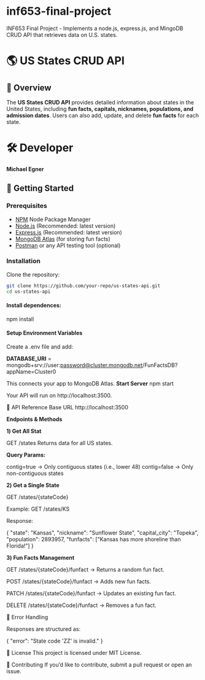 # inf653-final-project
INF653 Final Project - Implements a node.js, express.js, and MingoDB CRUD API that retrieves data on U.S. states.
# 🌎 US States CRUD API

## 📖 Overview
The **US States CRUD API** provides detailed information about states in the United States, 
including **fun facts, capitals, nicknames, populations, and admission dates**. Users can also 
add, update, and delete **fun facts** for each state.

# 🛠️ Developer 
**Michael Egner**

## 🚀 Getting Started
### **Prerequisites**
- [NPM](https://www.npmjs.com/) Node Package Manager
- [Node.js](https://nodejs.org/en) (Recommended: latest version)
- [Express.js](https://expressjs.com/) (Recommended: latest version)
- [MongoDB Atlas](https://www.mongodb.com/atlas) (for storing fun facts)
- [Postman](https://www.postman.com/) or any API testing tool (optional)

### **Installation**
Clone the repository:
```sh
git clone https://github.com/your-repo/us-states-api.git
cd us-states-api
```
#### Install dependences:
npm install

####  Setup Environment Variables

Create a .env file and add:

**DATABASE_URI** = mongodb+srv://user:password@cluster.mongodb.net/FunFactsDB?appName=Cluster0

This connects your app to MongoDB Atlas.
**Start Server**
npm start

Your API will run on http://localhost:3500.

📌 API Reference
Base URL
http://localhost:3500

**Endpoints & Methods**

**1️) Get All Stat**

GET /states
Returns data for all US states.

**Query Params:**

contig=true → Only contiguous states (i.e., lower 48)
contig=false → Only non-contiguous states

**2️) Get a Single State**

GET /states/{stateCode}

Example:
GET /states/KS

Response:

{
    "state": "Kansas",
    "nickname": "Sunflower State",
    "capital_city": "Topeka",
    "population": 2893957,
    "funfacts": ["Kansas has more shoreline than Florida!"]
}

**3️) Fun Facts Management**

GET /states/{stateCode}/funfact → Returns a random fun fact.

POST /states/{stateCode}/funfact → Adds new fun facts.

PATCH /states/{stateCode}/funfact → Updates an existing fun fact.

DELETE /states/{stateCode}/funfact → Removes a fun fact.

🔧 Error Handling

Responses are structured as:

{ "error": "State code 'ZZ' is invalid." }

📝 License
This project is licensed under MIT License.

🤝 Contributing
If you’d like to contribute, submit a pull request or open an issue.

